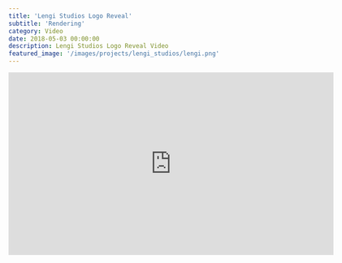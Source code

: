 ```yaml
---
title: 'Lengi Studios Logo Reveal'
subtitle: 'Rendering'
category: Video
date: 2018-05-03 00:00:00
description: Lengi Studios Logo Reveal Video
featured_image: '/images/projects/lengi_studios/lengi.png'
---
```


<iframe src="https://player.vimeo.com/video/276298469" width="640" height="360" frameborder="0" allow="autoplay; fullscreen" allowfullscreen></iframe>